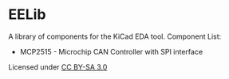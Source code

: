 # EELib #
A library of components for the KiCad EDA tool.
Component List:
* MCP2515 - Microchip CAN Controller with SPI interface

Licensed under [CC BY-SA 3.0](http://creativecommons.org/licenses/by-sa/3.0/)

